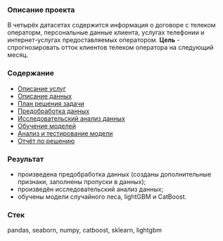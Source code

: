 ### Описание проекта
В четырёх датасетах содержится информация о договоре с телеком операторм, персональные данные клиента, услугах телефонии и интернет-услугах предоставляемых оператором. **Цель** - спрогнозировать отток клиентов телеком оператора на следующий месяц.
### Содержание
- [Описание услуг](https://nbviewer.jupyter.org/github/sigarev-andrey/Yandex.Praktikum/blob/master/Customer%20churn/customer_churn.ipynb#%D0%9E%D0%BF%D0%B8%D1%81%D0%B0%D0%BD%D0%B8%D0%B5-%D1%83%D1%81%D0%BB%D1%83%D0%B3)
- [Описание данных](https://nbviewer.jupyter.org/github/sigarev-andrey/Yandex.Praktikum/blob/master/Customer%20churn/customer_churn.ipynb#%D0%9E%D0%BF%D0%B8%D1%81%D0%B0%D0%BD%D0%B8%D0%B5-%D0%B4%D0%B0%D0%BD%D0%BD%D1%8B%D1%85)
- [План решения задачи](https://nbviewer.jupyter.org/github/sigarev-andrey/Yandex.Praktikum/blob/master/Customer%20churn/customer_churn.ipynb#%D0%9F%D0%BB%D0%B0%D0%BD-%D1%80%D0%B5%D1%88%D0%B5%D0%BD%D0%B8%D1%8F-%D0%B7%D0%B0%D0%B4%D0%B0%D1%87%D0%B8)
- [Предобработка данных](https://nbviewer.jupyter.org/github/sigarev-andrey/Yandex.Praktikum/blob/master/Customer%20churn/customer_churn.ipynb#%D0%9F%D1%80%D0%B5%D0%B4%D0%BE%D0%B1%D1%80%D0%B0%D0%B1%D0%BE%D1%82%D0%BA%D0%B0-%D0%B4%D0%B0%D0%BD%D0%BD%D1%8B%D1%85)
- [Исследовательский анализ данных](https://nbviewer.jupyter.org/github/sigarev-andrey/Yandex.Praktikum/blob/master/Customer%20churn/customer_churn.ipynb#%D0%98%D1%81%D1%81%D0%BB%D0%B5%D0%B4%D0%BE%D0%B2%D0%B0%D1%82%D0%B5%D0%BB%D1%8C%D1%81%D0%BA%D0%B8%D0%B9-%D0%B0%D0%BD%D0%B0%D0%BB%D0%B8%D0%B7-%D0%B4%D0%B0%D0%BD%D0%BD%D1%8B%D1%85)
- [Обучение моделей](https://nbviewer.jupyter.org/github/sigarev-andrey/Yandex.Praktikum/blob/master/Customer%20churn/customer_churn.ipynb#%D0%9E%D0%B1%D1%83%D1%87%D0%B5%D0%BD%D0%B8%D0%B5-%D0%BC%D0%BE%D0%B4%D0%B5%D0%BB%D0%B5%D0%B9)
- [Анализ и тестирование модели](https://nbviewer.jupyter.org/github/sigarev-andrey/Yandex.Praktikum/blob/master/Customer%20churn/customer_churn.ipynb#%D0%90%D0%BD%D0%B0%D0%BB%D0%B8%D0%B7-%D0%B8-%D1%82%D0%B5%D1%81%D1%82%D0%B8%D1%80%D0%BE%D0%B2%D0%B0%D0%BD%D0%B8%D0%B5-%D0%BC%D0%BE%D0%B4%D0%B5%D0%BB%D0%B8)
- [Отчёт по решению](https://nbviewer.jupyter.org/github/sigarev-andrey/Yandex.Praktikum/blob/master/Customer%20churn/customer_churn.ipynb#%D0%9E%D1%82%D1%87%D1%91%D1%82-%D0%BF%D0%BE-%D1%80%D0%B5%D1%88%D0%B5%D0%BD%D0%B8%D1%8E)
### Результат  
- произведена предобработка данных (созданы дополнительные признаки, заполнены пропуски в данных);
- произведён исследовательский анализ данных;
- обучены модели случайного леса, lightGBM и CatBoost.
### Стек  
pandas, seaborn, numpy, catboost, sklearn, lightgbm
